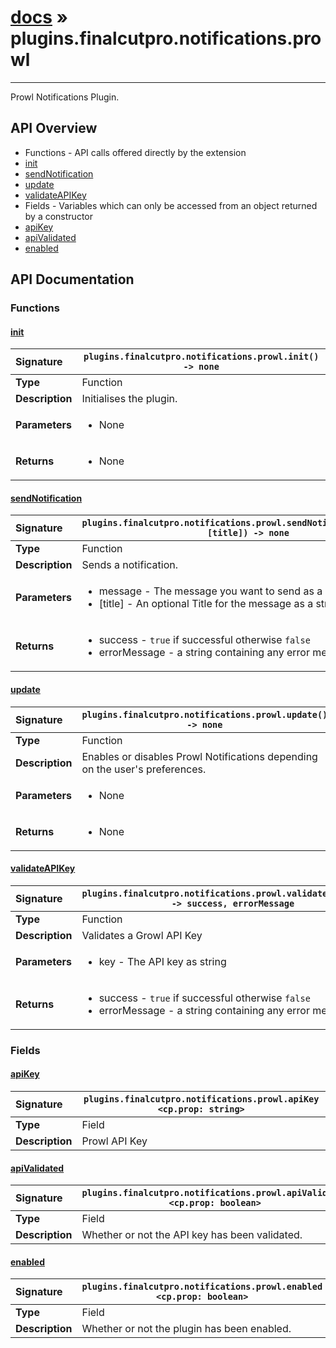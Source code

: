 # [docs](index.md) » plugins.finalcutpro.notifications.prowl
---

Prowl Notifications Plugin.

## API Overview
* Functions - API calls offered directly by the extension
 * [init](#init)
 * [sendNotification](#sendnotification)
 * [update](#update)
 * [validateAPIKey](#validateapikey)
* Fields - Variables which can only be accessed from an object returned by a constructor
 * [apiKey](#apikey)
 * [apiValidated](#apivalidated)
 * [enabled](#enabled)

## API Documentation

### Functions

#### [init](#init)
| <span style="float: left;">**Signature**</span> | <span style="float: left;">`plugins.finalcutpro.notifications.prowl.init() -> none` </span>                                                          |
| -----------------------------------------------------|---------------------------------------------------------------------------------------------------------|
| **Type**                                             | Function |
| **Description**                                      | Initialises the plugin. |
| **Parameters**                                       | <ul><li>None</li></ul> |
| **Returns**                                          | <ul><li>None</li></ul> |

#### [sendNotification](#sendnotification)
| <span style="float: left;">**Signature**</span> | <span style="float: left;">`plugins.finalcutpro.notifications.prowl.sendNotification(message, [title]) -> none` </span>                                                          |
| -----------------------------------------------------|---------------------------------------------------------------------------------------------------------|
| **Type**                                             | Function |
| **Description**                                      | Sends a notification. |
| **Parameters**                                       | <ul><li>message - The message you want to send as a string.</li><li>[title] - An optional Title for the message as a string.</li></ul> |
| **Returns**                                          | <ul><li>success - <code>true</code> if successful otherwise <code>false</code></li><li>errorMessage - a string containing any error messages</li></ul> |

#### [update](#update)
| <span style="float: left;">**Signature**</span> | <span style="float: left;">`plugins.finalcutpro.notifications.prowl.update() -> none` </span>                                                          |
| -----------------------------------------------------|---------------------------------------------------------------------------------------------------------|
| **Type**                                             | Function |
| **Description**                                      | Enables or disables Prowl Notifications depending on the user's preferences. |
| **Parameters**                                       | <ul><li>None</li></ul> |
| **Returns**                                          | <ul><li>None</li></ul> |

#### [validateAPIKey](#validateapikey)
| <span style="float: left;">**Signature**</span> | <span style="float: left;">`plugins.finalcutpro.notifications.prowl.validateAPIKey(key) -> success, errorMessage` </span>                                                          |
| -----------------------------------------------------|---------------------------------------------------------------------------------------------------------|
| **Type**                                             | Function |
| **Description**                                      | Validates a Growl API Key |
| **Parameters**                                       | <ul><li>key - The API key as string</li></ul> |
| **Returns**                                          | <ul><li>success - <code>true</code> if successful otherwise <code>false</code></li><li>errorMessage - a string containing any error messages</li></ul> |

### Fields

#### [apiKey](#apikey)
| <span style="float: left;">**Signature**</span> | <span style="float: left;">`plugins.finalcutpro.notifications.prowl.apiKey <cp.prop: string>` </span>                                                          |
| -----------------------------------------------------|---------------------------------------------------------------------------------------------------------|
| **Type**                                             | Field |
| **Description**                                      | Prowl API Key |

#### [apiValidated](#apivalidated)
| <span style="float: left;">**Signature**</span> | <span style="float: left;">`plugins.finalcutpro.notifications.prowl.apiValidated <cp.prop: boolean>` </span>                                                          |
| -----------------------------------------------------|---------------------------------------------------------------------------------------------------------|
| **Type**                                             | Field |
| **Description**                                      | Whether or not the API key has been validated. |

#### [enabled](#enabled)
| <span style="float: left;">**Signature**</span> | <span style="float: left;">`plugins.finalcutpro.notifications.prowl.enabled <cp.prop: boolean>` </span>                                                          |
| -----------------------------------------------------|---------------------------------------------------------------------------------------------------------|
| **Type**                                             | Field |
| **Description**                                      | Whether or not the plugin has been enabled. |

